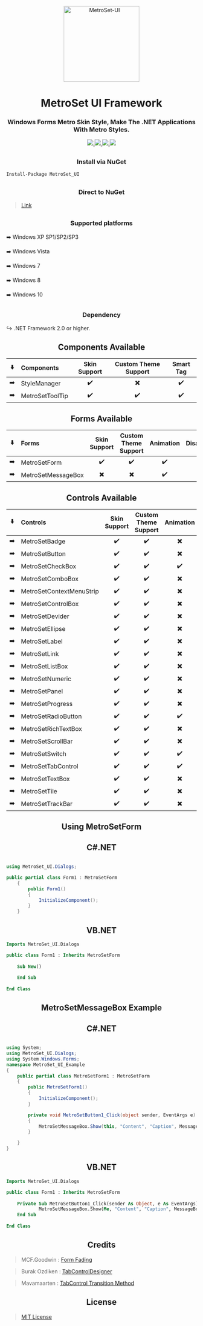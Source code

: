 <p  align="center">
  <a href="https://github.com/N-a-r-w-i-n/MetroSet-UI">
    <img alt="MetroSet-UI" width="200" heigth="200" src="https://raw.githubusercontent.com/N-a-r-w-i-n/MetroSet-UI/master/MetroSet.png">
  </a>
</p >	
	
<h1  align="center">MetroSet UI Framework</h1>

<h3  align="center">Windows Forms Metro Skin Style, Make The .NET Applications With Metro Styles.</h3>

<p  align="center">
  <a href="https://github.com/N-a-r-w-i-n/MetroSet-UI/issues">
    <img src="https://img.shields.io/github/issues/N-a-r-w-i-n/MetroSet-UI.svg?style=flat-square">
  </a>
  <a href="https://github.com/N-a-r-w-i-n/MetroSet-UI/network">
    <img src="https://img.shields.io/github/forks/N-a-r-w-i-n/MetroSet-UI.svg?style=flat-square">
  </a>
  <a href="https://github.com/N-a-r-w-i-n/MetroSet-UI/stargazers">
    <img src="https://img.shields.io/github/stars/N-a-r-w-i-n/MetroSet-UI.svg?style=flat-square">
  </a>
 </a>
  <a href="https://raw.githubusercontent.com/N-a-r-w-i-n/MetroSet-UI/master/LICENSE.md">
    <img src="https://img.shields.io/badge/license-MIT-blue.svg?style=flat-square">
  </a>
</p >

## 

<h3 align="center">Install via NuGet</h3>

    Install-Package MetroSet_UI

## 

<h3 align="center">Direct to NuGet</h3>

> [Link](https://www.nuget.org/packages/MetroSet_UI/)

## 

<h3 align="center">Supported platforms</h3>

:arrow_right: Windows XP SP1/SP2/SP3

:arrow_right: Windows Vista

:arrow_right: Windows 7

:arrow_right: Windows 8

:arrow_right: Windows 10

## 

<h3 align="center">Dependency</h3>

:arrow_right_hook: .NET Framework 2.0 or higher.

## 

<h2 align="center">Components Available</h2>

:arrow_down: | Components | Skin Support | Custom Theme Support | Smart Tag
:---:|:---|:---:|:---:|:---:|
:arrow_right: | StyleManager |:heavy_check_mark:|:heavy_multiplication_x:|:heavy_check_mark:
:arrow_right: | MetroSetToolTip |:heavy_check_mark:|:heavy_check_mark:|:heavy_check_mark:



<h2 align="center">Forms Available</h2>


:arrow_down: | Forms | Skin Support | Custom Theme Support | Animation | Disabling | Custom Smart Tags
:---:|:---|:---:|:---:|:---:|:---:|:---:|
:arrow_right: | MetroSetForm |:heavy_check_mark:|:heavy_check_mark:|:heavy_check_mark:|:heavy_multiplication_x:|:heavy_multiplication_x:
:arrow_right: | MetroSetMessageBox |:heavy_multiplication_x:|:heavy_multiplication_x:|:heavy_check_mark:|:heavy_multiplication_x:|:heavy_multiplication_x:



<h2 align="center">Controls Available</h2>


:arrow_down: | Controls | Skin Support | Custom Theme Support | Animation | Disabling | Custom Smart Tags
:---:|:---|:---:|:---:|:---:|:---:|:---:|
:arrow_right: | MetroSetBadge |:heavy_check_mark:|:heavy_check_mark:|:heavy_multiplication_x:|:heavy_check_mark:|:heavy_check_mark:
:arrow_right: | MetroSetButton |:heavy_check_mark:|:heavy_check_mark:|:heavy_multiplication_x:|:heavy_check_mark:|:heavy_check_mark:
:arrow_right: | MetroSetCheckBox |:heavy_check_mark:|:heavy_check_mark:|:heavy_check_mark:|:heavy_check_mark:|:heavy_check_mark:
:arrow_right: | MetroSetComboBox |:heavy_check_mark:|:heavy_check_mark:|:heavy_multiplication_x:|:heavy_check_mark:|:heavy_check_mark:
:arrow_right: | MetroSetContextMenuStrip |:heavy_check_mark:|:heavy_check_mark:|:heavy_multiplication_x:|:heavy_check_mark:|:heavy_check_mark:
:arrow_right: | MetroSetControlBox |:heavy_check_mark:|:heavy_check_mark:|:heavy_multiplication_x:|:heavy_check_mark:|:heavy_check_mark:
:arrow_right: | MetroSetDevider|:heavy_check_mark:|:heavy_check_mark:|:heavy_multiplication_x:|:heavy_multiplication_x:|:heavy_check_mark:
:arrow_right: | MetroSetEllipse |:heavy_check_mark:|:heavy_check_mark:|:heavy_multiplication_x:|:heavy_check_mark:|:heavy_check_mark:
:arrow_right: | MetroSetLabel |:heavy_check_mark:|:heavy_check_mark:|:heavy_multiplication_x:|:heavy_multiplication_x:|:heavy_check_mark:
:arrow_right: | MetroSetLink |:heavy_check_mark:|:heavy_check_mark:|:heavy_multiplication_x:|:heavy_multiplication_x:|:heavy_check_mark:
:arrow_right: | MetroSetListBox |:heavy_check_mark:|:heavy_check_mark:|:heavy_multiplication_x:|:heavy_check_mark:|:heavy_check_mark:
:arrow_right: | MetroSetNumeric |:heavy_check_mark:|:heavy_check_mark:|:heavy_multiplication_x:|:heavy_check_mark:|:heavy_check_mark:
:arrow_right: | MetroSetPanel |:heavy_check_mark:|:heavy_check_mark:|:heavy_multiplication_x:|:heavy_multiplication_x:|:heavy_multiplication_x:
:arrow_right: | MetroSetProgress |:heavy_check_mark:|:heavy_check_mark:|:heavy_multiplication_x:|:heavy_check_mark:|:heavy_check_mark:
:arrow_right: | MetroSetRadioButton |:heavy_check_mark:|:heavy_check_mark:|:heavy_check_mark:|:heavy_check_mark:|:heavy_check_mark:
:arrow_right: | MetroSetRichTextBox |:heavy_check_mark:|:heavy_check_mark:|:heavy_multiplication_x:|:heavy_check_mark:|:heavy_check_mark:
:arrow_right: | MetroSetScrollBar |:heavy_check_mark:|:heavy_check_mark:|:heavy_multiplication_x:|:heavy_check_mark:|:heavy_check_mark:
:arrow_right: | MetroSetSwitch |:heavy_check_mark:|:heavy_check_mark:|:heavy_check_mark:|:heavy_check_mark:|:heavy_check_mark:
:arrow_right: | MetroSetTabControl |:heavy_check_mark:|:heavy_check_mark:|:heavy_check_mark:|:heavy_check_mark:|:heavy_multiplication_x:
:arrow_right: | MetroSetTextBox |:heavy_check_mark:|:heavy_check_mark:|:heavy_multiplication_x:|:heavy_check_mark:|:heavy_check_mark:
:arrow_right: | MetroSetTile |:heavy_check_mark:|:heavy_check_mark:|:heavy_multiplication_x:|:heavy_check_mark:|:heavy_check_mark:
:arrow_right: | MetroSetTrackBar |:heavy_check_mark:|:heavy_check_mark:|:heavy_multiplication_x:|:heavy_multiplication_x:|:heavy_check_mark:


<h2 align="center">Using MetroSetForm</h2>


<h2 align="center">C#.NET</h2>

```cs

using MetroSet_UI.Dialogs;

public partial class Form1 : MetroSetForm
    {
        public Form1()
        {
            InitializeComponent();
        }
    }

```

<h2 align="center">VB.NET</h2>

```vb
Imports MetroSet_UI.Dialogs

public class Form1 : Inherits MetroSetForm
    
    Sub New()
    
    End Sub
    
End Class
```

<h2 align="center">MetroSetMessageBox Example</h2>


<h2 align="center">C#.NET</h2>

```cs

using System;
using MetroSet_UI.Dialogs;
using System.Windows.Forms;
namespace MetroSet_UI_Example
{
    public partial class MetroSetForm1 : MetroSetForm 
    {
        public MetroSetForm1()
        {
            InitializeComponent();
        }

        private void MetroSetButton1_Click(object sender, EventArgs e)
        {
            MetroSetMessageBox.Show(this, "Content", "Caption", MessageBoxButtons.OK, MessageBoxIcon.Question);
        }

    }
}

```

<h2 align="center">VB.NET</h2>

```vb
Imports MetroSet_UI.Dialogs

public class Form1 : Inherits MetroSetForm
    
    Private Sub MetroSetButton1_Click(sender As Object, e As EventArgs)
			MetroSetMessageBox.Show(Me, "Content", "Caption", MessageBoxButtons.OKCancel, MessageBoxIcon.Question)
	End Sub
    
End Class
```

<h2 align="center">Credits</h2>

>  MCF.Goodwin : [Form Fading](https://www.codeproject.com/Articles/30255/C-Fade-Form-Effect-With-the-AnimateWindow-API-Func)

>  Burak Ozdiken : [TabControlDesigner](https://github.com/N-a-r-w-i-n/MetroSet-UI/blob/master/MetroSet%20UI/Design/MetroSetTabControlDesigner.cs)

>  Mavamaarten : [TabControl Transition Method](https://github.com/N-a-r-w-i-n/MetroSet-UI/blob/29e65d1d2e4d12105f9b9639e9def96af0b93da2/MetroSet%20UI/Controls/MetroSetTabControl.cs#L363-L463)

<h2 align="center">License</h2>

>  [MIT License](https://github.com/N-a-r-w-i-n/MetroSet-UI/blob/master/LICENSE.md)

